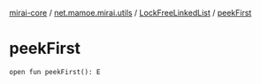 [mirai-core](../../index.md) / [net.mamoe.mirai.utils](../index.md) / [LockFreeLinkedList](index.md) / [peekFirst](./peek-first.md)

# peekFirst

`open fun peekFirst(): E`